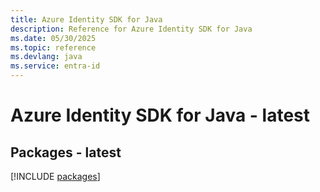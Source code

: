 ```yaml
---
title: Azure Identity SDK for Java
description: Reference for Azure Identity SDK for Java
ms.date: 05/30/2025
ms.topic: reference
ms.devlang: java
ms.service: entra-id
---
```

# Azure Identity SDK for Java - latest
## Packages - latest
[!INCLUDE [packages](identity-index.md)]